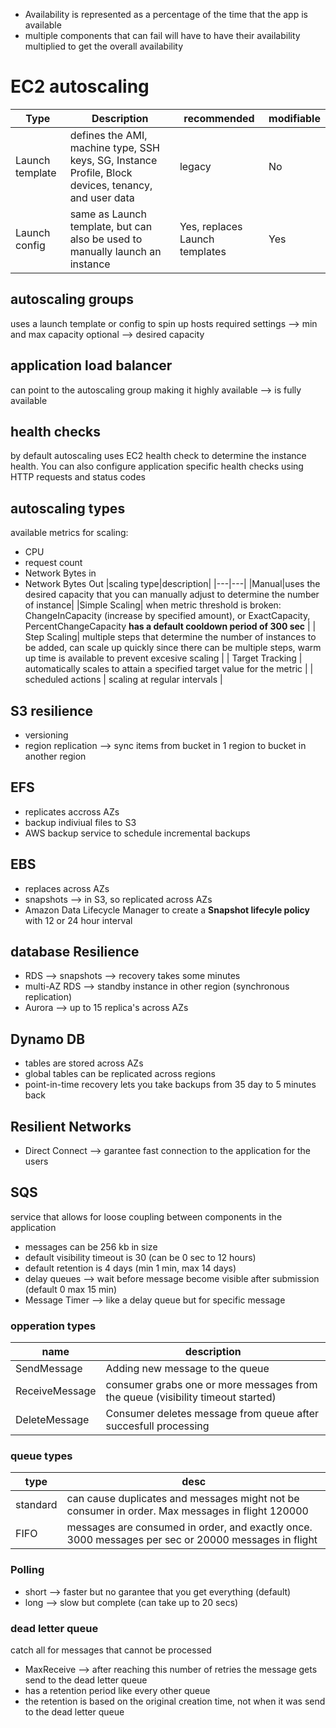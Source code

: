 - Availability is represented as a percentage of the time that the app is available
- multiple components that can fail will have to have their availability multiplied to get the overall availability
# EC2 autoscaling
|Type|Description|recommended|modifiable|
|---|---|---|---|
|Launch template|defines the AMI, machine type, SSH keys, SG, Instance Profile, Block devices, tenancy, and user data|legacy|No|
|Launch config|same as Launch template, but can also be used to manually launch an instance|Yes, replaces Launch templates|Yes|
## autoscaling groups
uses a launch template or config to spin up hosts
required settings --> min and max capacity
optional --> desired capacity
## application load balancer
can point to the autoscaling group making it highly available --> is fully available
## health checks
by default autoscaling uses EC2 health check to determine the instance health. You can also configure application specific health checks using HTTP requests and status codes
## autoscaling types
available metrics for scaling:
- CPU
- request count
- Network Bytes in
- Network Bytes Out
|scaling type|description|
|---|---|
|Manual|uses the desired capacity that you can manually adjust to determine the number of instance|
|Simple Scaling| when metric threshold is broken: ChangeInCapacity (increase by specified amount), or ExactCapacity, PercentChangeCapacity **has a default cooldown period of 300 sec** | 
| Step Scaling| multiple steps that determine the number of instances to be added, can scale up quickly since there can be multiple steps, warm up time is available to prevent excesive scaling |
| Target Tracking | automatically scales to attain a specified target value for the metric |
| scheduled actions | scaling at regular intervals |
## S3 resilience
- versioning
- region replication --> sync items from bucket in 1 region to bucket in another region
## EFS
- replicates accross AZs
- backup indiviual files to S3
- AWS backup service to schedule incremental backups
## EBS
- replaces across AZs
- snapshots --> in S3, so replicated across AZs
- Amazon Data Lifecycle Manager to create a **Snapshot lifecyle policy** with 12 or 24 hour interval
## database Resilience
- RDS --> snapshots --> recovery takes some minutes
- multi-AZ RDS --> standby instance in other region (synchronous replication)
- Aurora --> up to 15 replica's across AZs
## Dynamo DB
- tables are stored across AZs
- global tables can be replicated across regions
- point-in-time recovery lets you take backups from 35 day to 5 minutes back
## Resilient Networks
- Direct Connect --> garantee fast connection to the application for the users
## SQS
service that allows for loose coupling between components in the application
- messages can be 256 kb in size
- default visibility timeout is 30 (can be 0 sec to 12 hours)
- default retention is 4 days (min 1 min, max 14 days)
- delay queues --> wait before message become visible after submission (default 0 max 15 min)
- Message Timer --> like a delay queue but for specific message
### opperation types
|name|description|
|-|-|
|SendMessage|Adding new message to the queue|
|ReceiveMessage|consumer grabs one or more messages from the queue (visibility timeout started)|
|DeleteMessage|Consumer deletes message from queue after succesfull processing|

### queue types
|type|desc|
|-|-|
|standard|can cause duplicates and messages might not be consumer in order. Max messages in flight 120000|
|FIFO|messages are consumed in order, and exactly once. 3000 messages per sec or 20000 messages in flight|
### Polling
- short --> faster but no garantee that you get everything (default)
- long --> slow but complete (can take up to 20 secs)
### dead letter queue
catch all for messages that cannot be processed
- MaxReceive --> after reaching this number of retries the message gets send to the dead letter queue
- has a retention period like every other queue
- the retention is based on the original creation time, not when it was send to the dead letter queue
